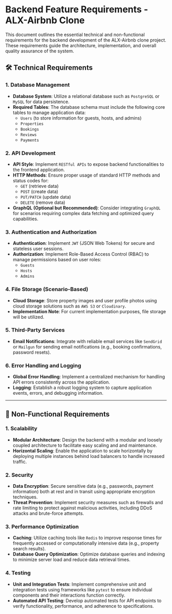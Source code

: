 # Backend Feature Requirements - ALX-Airbnb Clone

This document outlines the essential technical and non-functional requirements for the backend development of the ALX-Airbnb clone project. These requirements guide the architecture, implementation, and overall quality assurance of the system.

## 🛠️ Technical Requirements

### 1. Database Management
-   **Database System**: Utilize a relational database such as `PostgreSQL` or `MySQL` for data persistence.
-   **Required Tables**: The database schema must include the following core tables to manage application data:
    -   `Users` (to store information for guests, hosts, and admins)
    -   `Properties`
    -   `Bookings`
    -   `Reviews`
    -   `Payments`

### 2. API Development
-   **API Style**: Implement `RESTful APIs` to expose backend functionalities to the frontend application.
-   **HTTP Methods**: Ensure proper usage of standard HTTP methods and status codes for:
    -   `GET` (retrieve data)
    -   `POST` (create data)
    -   `PUT/PATCH` (update data)
    -   `DELETE` (remove data)
-   **GraphQL (Optional but Recommended)**: Consider integrating `GraphQL` for scenarios requiring complex data fetching and optimized query capabilities.

### 3. Authentication and Authorization
-   **Authentication**: Implement `JWT` (JSON Web Tokens) for secure and stateless user sessions.
-   **Authorization**: Implement Role-Based Access Control (RBAC) to manage permissions based on user roles:
    -   `Guests`
    -   `Hosts`
    -   `Admins`

### 4. File Storage (Scenario-Based)
-   **Cloud Storage**: Store property images and user profile photos using cloud storage solutions such as `AWS S3` or `Cloudinary`.
-   **Implementation Note**: For current implementation purposes, file storage will be utilized.

### 5. Third-Party Services
-   **Email Notifications**: Integrate with reliable email services like `SendGrid` or `Mailgun` for sending email notifications (e.g., booking confirmations, password resets).

### 6. Error Handling and Logging
-   **Global Error Handling**: Implement a centralized mechanism for handling API errors consistently across the application.
-   **Logging**: Establish a robust logging system to capture application events, errors, and debugging information.

---

## 🚀 Non-Functional Requirements

### 1. Scalability
-   **Modular Architecture**: Design the backend with a modular and loosely coupled architecture to facilitate easy scaling and and maintenance.
-   **Horizontal Scaling**: Enable the application to scale horizontally by deploying multiple instances behind load balancers to handle increased traffic.

### 2. Security
-   **Data Encryption**: Secure sensitive data (e.g., passwords, payment information) both at rest and in transit using appropriate encryption techniques.
-   **Threat Prevention**: Implement security measures such as firewalls and rate limiting to protect against malicious activities, including DDoS attacks and brute-force attempts.

### 3. Performance Optimization
-   **Caching**: Utilize caching tools like `Redis` to improve response times for frequently accessed or computationally intensive data (e.g., property search results).
-   **Database Query Optimization**: Optimize database queries and indexing to minimize server load and reduce data retrieval times.

### 4. Testing
-   **Unit and Integration Tests**: Implement comprehensive unit and integration tests using frameworks like `pytest` to ensure individual components and their interactions function correctly.
-   **Automated API Testing**: Develop automated tests for API endpoints to verify functionality, performance, and adherence to specifications.